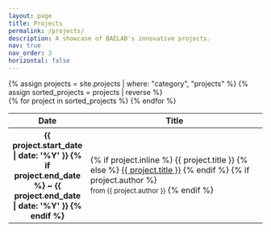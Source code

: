 ```yaml
---
layout: page
title: Projects
permalink: /projects/
description: A showcase of BAELAB's innovative projects.
nav: true
nav_order: 3
horizontal: false
---
```


<div class="projects">
  {% assign projects = site.projects | where: "category", "projects" %}
  {% assign sorted_projects = projects | reverse %}
  <div class="table-responsive">
    <table class="table table-sm table-borderless">
      <thead>
        <tr>
          <th scope="col" style="width: 25%">Date</th>
          <th scope="col">Title</th>
        </tr>
      </thead>
      <tbody>
      {% for project in sorted_projects %}
      <tr>
          <th scope="row" style="width: 15%">
            {{ project.start_date | date: '%Y' }}
            {% if project.end_date %}
            ~ {{ project.end_date | date: '%Y' }}
            {% endif %}
          </th>
          <td>
            {% if project.inline %}
              <a>{{ project.title }}</a>
            {% else %}
              <a class="news-title" href="{{ project.url | relative_url }}">{{ project.title }}</a>
            {% endif %}
            {% if project.author %}
              <br><small class="text-muted">from {{ project.author }}</small>
            {% endif %}
          </td>
        </tr>
    {% endfor %}
      </tbody>
    </table>
  </div>
</div>